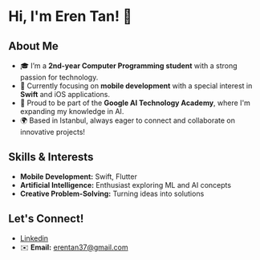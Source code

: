 # Hi, I'm Eren Tan! 👋

## About Me
- 🎓 I’m a **2nd-year Computer Programming student** with a strong passion for technology.
- 📱 Currently focusing on **mobile development** with a special interest in **Swift** and iOS applications.
- 🤖 Proud to be part of the **Google AI Technology Academy**, where I'm expanding my knowledge in AI.
- 🌍 Based in Istanbul, always eager to connect and collaborate on innovative projects!

## Skills & Interests
- **Mobile Development:** Swift, Flutter
- **Artificial Intelligence:** Enthusiast exploring ML and AI concepts
- **Creative Problem-Solving:** Turning ideas into solutions

## Let's Connect!
- [Linkedin](https://www.linkedin.com/in/erentann/)
- ✉️ **Email:** erentan37@gmail.com
